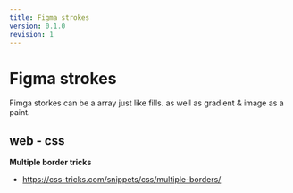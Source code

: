 ```yaml
---
title: Figma strokes
version: 0.1.0
revision: 1
---
```


# Figma strokes

Fimga storkes can be a array just like fills. as well as gradient & image as a paint.

## web - css

**Multiple border tricks**

- https://css-tricks.com/snippets/css/multiple-borders/
